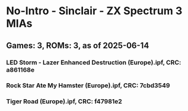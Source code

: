 # No-Intro - Sinclair - ZX Spectrum 3 MIAs
## Games: 3, ROMs: 3, as of 2025-06-14

### LED Storm - Lazer Enhanced Destruction (Europe).ipf, CRC: a861168e
### Rock Star Ate My Hamster (Europe).ipf, CRC: 7cbd3549
### Tiger Road (Europe).ipf, CRC: f47981e2
